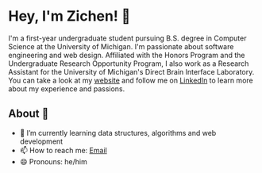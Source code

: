 # Hey, I'm Zichen! 👋

I'm a first-year undergraduate student pursuing B.S. degree in Computer Science at the University of Michigan. I'm passionate about software engineering and web design. Affiliated with the Honors Program and the Undergraduate Research Opportunity Program, I also work as a Research Assistant for the University of Michigan's Direct Brain Interface Laboratory. You can take a look at my [website](https://zichen-zhang-umich.github.io/personal-blog-zichen/) and follow me on [LinkedIn](https://www.linkedin.com/in/zichen-zhang-775b24230/) to learn more about my experience and passions.

## About 📝

- 🌱 I’m currently learning data structures, algorithms and web development
- 📫 How to reach me: [Email](mailto:zhangzzc@umich.edu)
- 😄 Pronouns: he/him
